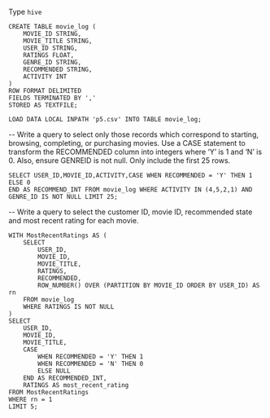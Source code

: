 Type ```hive```

```
CREATE TABLE movie_log (
    MOVIE_ID STRING,
    MOVIE_TITLE STRING,
    USER_ID STRING,
    RATINGS FLOAT,
    GENRE_ID STRING,
    RECOMMENDED STRING,
    ACTIVITY INT
)
ROW FORMAT DELIMITED
FIELDS TERMINATED BY ','
STORED AS TEXTFILE;

LOAD DATA LOCAL INPATH 'p5.csv' INTO TABLE movie_log;
```


-- Write a query to select only those records which correspond to starting, browsing, completing, or
purchasing movies. Use a CASE statement to transform the RECOMMENDED column into
integers where ‘Y’ is 1 and ‘N’ is 0. Also, ensure GENREID is not null. Only include the first 25
rows.

```
SELECT USER_ID,MOVIE_ID,ACTIVITY,CASE WHEN RECOMMENDED = 'Y' THEN 1 ELSE 0
END AS RECOMMEND_INT FROM movie_log WHERE ACTIVITY IN (4,5,2,1) AND GENRE_ID IS NOT NULL LIMIT 25;
```

-- Write a query to select the customer ID, movie ID, recommended state and most recent rating for
each movie.
```
WITH MostRecentRatings AS (
    SELECT
        USER_ID,
        MOVIE_ID,
        MOVIE_TITLE,
        RATINGS,
        RECOMMENDED,
        ROW_NUMBER() OVER (PARTITION BY MOVIE_ID ORDER BY USER_ID) AS rn
    FROM movie_log
    WHERE RATINGS IS NOT NULL
)
SELECT
    USER_ID,
    MOVIE_ID,
    MOVIE_TITLE,
    CASE
        WHEN RECOMMENDED = 'Y' THEN 1
        WHEN RECOMMENDED = 'N' THEN 0
        ELSE NULL
    END AS RECOMMENDED_INT,
    RATINGS AS most_recent_rating
FROM MostRecentRatings
WHERE rn = 1
LIMIT 5;
```
